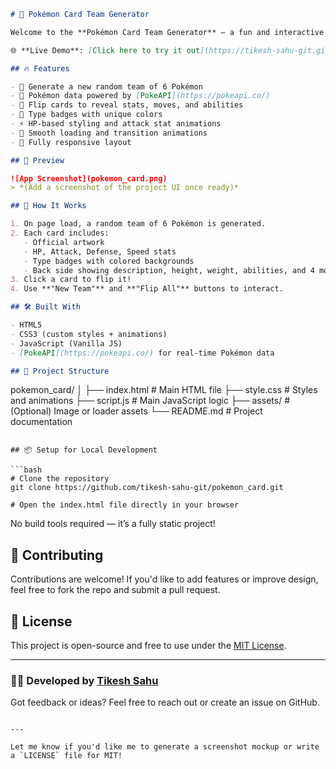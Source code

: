 ```markdown
# 🎴 Pokémon Card Team Generator

Welcome to the **Pokémon Card Team Generator** — a fun and interactive web app that generates a random team of Pokémon cards with detailed stats, type badges, animations, and a card-flip feature!

🌐 **Live Demo**: [Click here to try it out](https://tikesh-sahu-git.github.io/pokemon_card/)

## 🔥 Features

- 🔁 Generate a new random team of 6 Pokémon
- 🧠 Pokémon data powered by [PokeAPI](https://pokeapi.co/)
- 🎴 Flip cards to reveal stats, moves, and abilities
- 🌈 Type badges with unique colors
- ⚡ HP-based styling and attack stat animations
- 🎨 Smooth loading and transition animations
- 📱 Fully responsive layout

## 📸 Preview

![App Screenshot](pokemon_card.png)  
> *(Add a screenshot of the project UI once ready)*

## 🚀 How It Works

1. On page load, a random team of 6 Pokémon is generated.
2. Each card includes:
   - Official artwork
   - HP, Attack, Defense, Speed stats
   - Type badges with colored backgrounds
   - Back side showing description, height, weight, abilities, and 4 moves
3. Click a card to flip it!
4. Use **"New Team"** and **"Flip All"** buttons to interact.

## 🛠️ Built With

- HTML5
- CSS3 (custom styles + animations)
- JavaScript (Vanilla JS)
- [PokeAPI](https://pokeapi.co/) for real-time Pokémon data

## 📁 Project Structure

```

pokemon\_card/
│
├── index.html           # Main HTML file
├── style.css            # Styles and animations
├── script.js            # Main JavaScript logic
├── assets/              # (Optional) Image or loader assets
└── README.md            # Project documentation

````

## 📦 Setup for Local Development

```bash
# Clone the repository
git clone https://github.com/tikesh-sahu-git/pokemon_card.git

# Open the index.html file directly in your browser
````

No build tools required — it’s a fully static project!

## 🤝 Contributing

Contributions are welcome! If you'd like to add features or improve design, feel free to fork the repo and submit a pull request.

## 📄 License

This project is open-source and free to use under the [MIT License](LICENSE).

---

### 👨‍💻 Developed by [Tikesh Sahu](https://github.com/tikesh-sahu-git)

Got feedback or ideas? Feel free to reach out or create an issue on GitHub.

```

---

Let me know if you'd like me to generate a screenshot mockup or write a `LICENSE` file for MIT!
```

